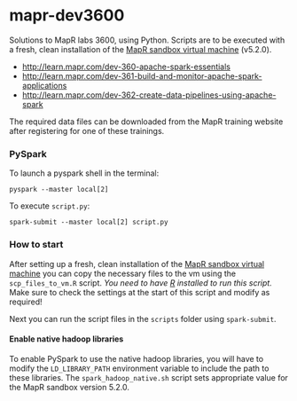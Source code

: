 # mapr-dev3600

Solutions to MapR labs 3600, using Python.
Scripts are to be executed with a fresh, clean installation of the [MapR sandbox virtual machine](https://www.mapr.com/products/mapr-sandbox-hadoop/download) (v5.2.0).

* http://learn.mapr.com/dev-360-apache-spark-essentials
* http://learn.mapr.com/dev-361-build-and-monitor-apache-spark-applications
* http://learn.mapr.com/dev-362-create-data-pipelines-using-apache-spark

The required data files can be downloaded from the MapR training website after registering for one of these trainings.

### PySpark

To launch a pyspark shell in the terminal:

    pyspark --master local[2]

To execute `script.py`:

    spark-submit --master local[2] script.py

### How to start

After setting up a fresh, clean installation of the [MapR sandbox virtual machine](https://www.mapr.com/products/mapr-sandbox-hadoop/download)
you can copy the necessary files to the vm using the `scp_files_to_vm.R` script.
_You need to have [R](https://www.r-project.org/) installed to run this script._
Make sure to check the settings at the start of this script and modify as required!

Next you can run the script files in the `scripts` folder using `spark-submit`.

#### Enable native hadoop libraries

To enable PySpark to use the native hadoop libraries, you will have to modify
the `LD_LIBRARY_PATH` environment variable to include the path to these
libraries. The `spark_hadoop_native.sh` script sets appropriate value for the
MapR sandbox version 5.2.0.
